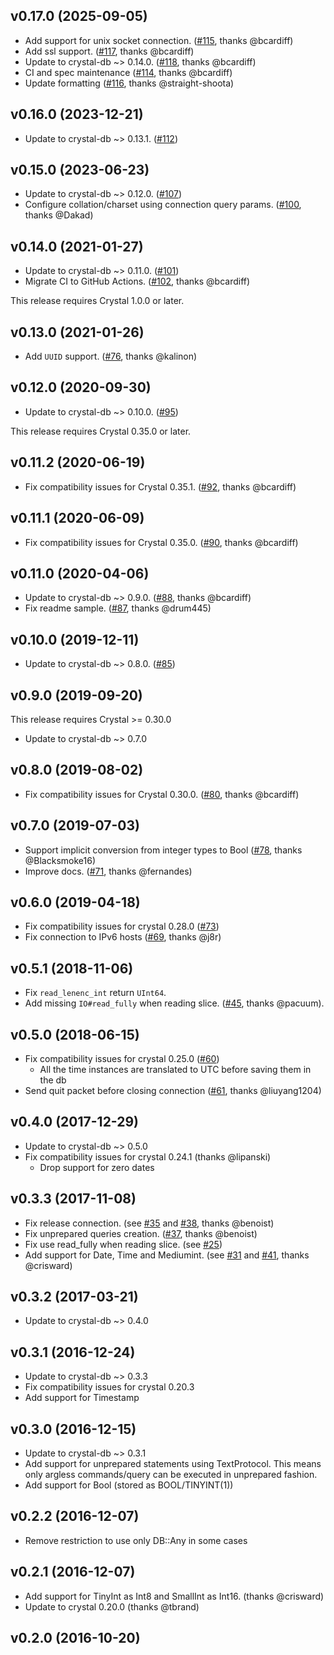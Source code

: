 ## v0.17.0 (2025-09-05)

* Add support for unix socket connection. ([#115](https://github.com/crystal-lang/crystal-mysql/pull/115), thanks @bcardiff)
* Add ssl support. ([#117](https://github.com/crystal-lang/crystal-mysql/pull/117), thanks @bcardiff)
* Update to crystal-db ~> 0.14.0. ([#118](https://github.com/crystal-lang/crystal-mysql/pull/118), thanks @bcardiff)
* CI and spec maintenance ([#114](https://github.com/crystal-lang/crystal-mysql/pull/114), thanks @bcardiff)
* Update formatting ([#116](https://github.com/crystal-lang/crystal-mysql/pull/116), thanks @straight-shoota)

## v0.16.0 (2023-12-21)

* Update to crystal-db ~> 0.13.1. ([#112](https://github.com/crystal-lang/crystal-mysql/pull/112))

## v0.15.0 (2023-06-23)

* Update to crystal-db ~> 0.12.0. ([#107](https://github.com/crystal-lang/crystal-mysql/pull/107))
* Configure collation/charset using connection query params. ([#100](https://github.com/crystal-lang/crystal-mysql/pull/100), thanks @Dakad)

## v0.14.0 (2021-01-27)

* Update to crystal-db ~> 0.11.0. ([#101](https://github.com/crystal-lang/crystal-mysql/pull/101))
* Migrate CI to GitHub Actions. ([#102](https://github.com/crystal-lang/crystal-mysql/pull/102), thanks @bcardiff)

This release requires Crystal 1.0.0 or later.

## v0.13.0 (2021-01-26)

* Add `UUID` support. ([#76](https://github.com/crystal-lang/crystal-mysql/pull/76), thanks @kalinon)

## v0.12.0 (2020-09-30)

* Update to crystal-db ~> 0.10.0. ([#95](https://github.com/crystal-lang/crystal-mysql/pull/95))

This release requires Crystal 0.35.0 or later.

## v0.11.2 (2020-06-19)

* Fix compatibility issues for Crystal 0.35.1. ([#92](https://github.com/crystal-lang/crystal-mysql/pull/92), thanks @bcardiff)

## v0.11.1 (2020-06-09)

* Fix compatibility issues for Crystal 0.35.0. ([#90](https://github.com/crystal-lang/crystal-mysql/pull/90), thanks @bcardiff)

## v0.11.0 (2020-04-06)

* Update to crystal-db ~> 0.9.0. ([#88](https://github.com/crystal-lang/crystal-mysql/pull/88), thanks @bcardiff)
* Fix readme sample. ([#87](https://github.com/crystal-lang/crystal-mysql/pull/87), thanks @drum445)

## v0.10.0 (2019-12-11)

* Update to crystal-db ~> 0.8.0. ([#85](https://github.com/crystal-lang/crystal-mysql/pull/85))

## v0.9.0 (2019-09-20)

This release requires Crystal >= 0.30.0

* Update to crystal-db ~> 0.7.0

## v0.8.0 (2019-08-02)

* Fix compatibility issues for Crystal 0.30.0. ([#80](https://github.com/crystal-lang/crystal-mysql/pull/80), thanks @bcardiff)

## v0.7.0 (2019-07-03)

* Support implicit conversion from integer types to Bool ([#78](https://github.com/crystal-lang/crystal-mysql/pull/78), thanks @Blacksmoke16)
* Improve docs. ([#71](https://github.com/crystal-lang/crystal-mysql/pull/71), thanks @fernandes)

## v0.6.0 (2019-04-18)

* Fix compatibility issues for crystal 0.28.0 ([#73](https://github.com/crystal-lang/crystal-mysql/pull/73))
* Fix connection to IPv6 hosts ([#69](https://github.com/crystal-lang/crystal-mysql/pull/69), thanks @j8r)

## v0.5.1 (2018-11-06)

* Fix `read_lenenc_int` return `UInt64`.
* Add missing `IO#read_fully` when reading slice. ([#45](https://github.com/crystal-lang/crystal-mysql/pull/45), thanks @pacuum).

## v0.5.0 (2018-06-15)

* Fix compatibility issues for crystal 0.25.0 ([#60](https://github.com/crystal-lang/crystal-mysql/pull/60))
  * All the time instances are translated to UTC before saving them in the db
* Send quit packet before closing connection ([#61](https://github.com/crystal-lang/crystal-mysql/pull/61), thanks @liuyang1204)

## v0.4.0 (2017-12-29)

* Update to crystal-db ~> 0.5.0
* Fix compatibility issues for crystal 0.24.1 (thanks @lipanski)
  * Drop support for zero dates

## v0.3.3 (2017-11-08)

* Fix release connection. (see [#35](https://github.com/crystal-lang/crystal-mysql/pull/35) and [#38](https://github.com/crystal-lang/crystal-mysql/pull/38), thanks @benoist)
* Fix unprepared queries creation. ([#37](https://github.com/crystal-lang/crystal-mysql/pull/37), thanks @benoist)
* Fix use read_fully when reading slice. (see [#25](https://github.com/crystal-lang/crystal-mysql/issues/25))
* Add support for Date, Time and Mediumint. (see [#31](https://github.com/crystal-lang/crystal-mysql/pull/31) and [#41](https://github.com/crystal-lang/crystal-mysql/pull/41), thanks @crisward)

## v0.3.2 (2017-03-21)

* Update to crystal-db ~> 0.4.0

## v0.3.1 (2016-12-24)

* Update to crystal-db ~> 0.3.3
* Fix compatibility issues for crystal 0.20.3
* Add support for Timestamp

## v0.3.0 (2016-12-15)

* Update to crystal-db ~> 0.3.1
* Add support for unprepared statements using TextProtocol. This means only argless commands/query can be executed in unprepared fashion.
* Add support for Bool (stored as BOOL/TINYINT(1))

## v0.2.2 (2016-12-07)

* Remove restriction to use only DB::Any in some cases

## v0.2.1 (2016-12-07)

* Add support for TinyInt as Int8 and SmallInt as Int16. (thanks @crisward)
* Update to crystal 0.20.0 (thanks @tbrand)

## v0.2.0 (2016-10-20)
